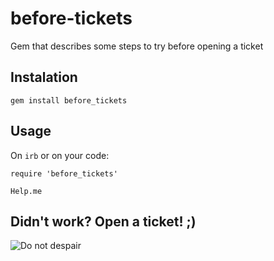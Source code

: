 # before-tickets

Gem that describes some steps to try before opening a ticket

## Instalation

    gem install before_tickets  

## Usage

On `irb` or on your code:

    require 'before_tickets'  
    
    Help.me

## Didn't work? Open a ticket! ;)  

![Do not despair](https://www.cidademarketing.com.br/marketing/wp-content/uploads/2020/08/ticket.png "Logo do Ticket Refeição")